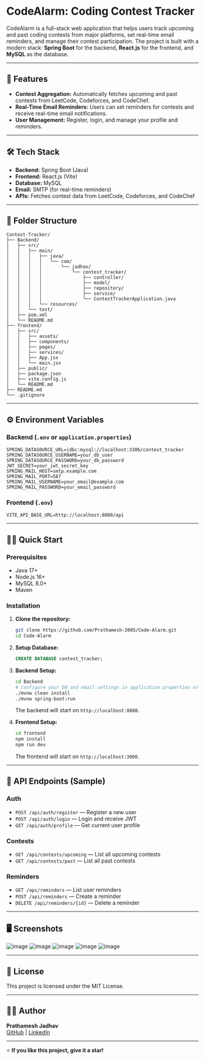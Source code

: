 # CodeAlarm: Coding Contest Tracker

CodeAlarm is a full-stack web application that helps users track upcoming and past coding contests from major platforms, set real-time email reminders, and manage their contest participation. The project is built with a modern stack: **Spring Boot** for the backend, **React.js** for the frontend, and **MySQL** as the database.

---

## 🚀 Features

- **Contest Aggregation:** Automatically fetches upcoming and past contests from LeetCode, Codeforces, and CodeChef.
- **Real-Time Email Reminders:** Users can set reminders for contests and receive real-time email notifications.
- **User Management:** Register, login, and manage your profile and reminders.

  
---

## 🛠️ Tech Stack

- **Backend:** Spring Boot (Java)
- **Frontend:** React.js (Vite)
- **Database:** MySQL
- **Email:** SMTP (for real-time reminders)
- **APIs:** Fetches contest data from LeetCode, Codeforces, and CodeChef

---

## 📁 Folder Structure

```
Contest-Tracker/
├── Backend/
│   ├── src/
│   │   ├── main/
│   │   │   ├── java/
│   │   │   │   └── com/
│   │   │   │       └── jadhav/
│   │   │   │           └── contest_tracker/
│   │   │   │               ├── controller/
│   │   │   │               ├── model/
│   │   │   │               ├── repository/
│   │   │   │               ├── service/
│   │   │   │               └── ContestTrackerApplication.java
│   │   │   └── resources/
│   │   └── test/
│   ├── pom.xml
│   └── README.md
├── frontend/
│   ├── src/
│   │   ├── assets/
│   │   ├── components/
│   │   ├── pages/
│   │   ├── services/
│   │   ├── App.jsx
│   │   └── main.jsx
│   ├── public/
│   ├── package.json
│   ├── vite.config.js
│   └── README.md
├── README.md
└── .gitignore
```

---

## ⚙️ Environment Variables

### Backend (`.env` or `application.properties`)

```properties
SPRING_DATASOURCE_URL=jdbc:mysql://localhost:3306/contest_tracker
SPRING_DATASOURCE_USERNAME=your_db_user
SPRING_DATASOURCE_PASSWORD=your_db_password
JWT_SECRET=your_jwt_secret_key
SPRING_MAIL_HOST=smtp.example.com
SPRING_MAIL_PORT=587
SPRING_MAIL_USERNAME=your_email@example.com
SPRING_MAIL_PASSWORD=your_email_password
```

### Frontend (`.env`)

```env
VITE_API_BASE_URL=http://localhost:8080/api
```

---

## 🏃‍♂️ Quick Start

### Prerequisites

- Java 17+
- Node.js 16+
- MySQL 8.0+
- Maven

### Installation

1. **Clone the repository:**
   ```bash
   git clone https://github.com/Prathamesh-2005/Code-Alarm.git
   cd Code-Alarm
   ```

2. **Setup Database:**
   ```sql
   CREATE DATABASE contest_tracker;
   ```

3. **Backend Setup:**
   ```bash
   cd Backend
   # Configure your DB and email settings in application.properties or .env
   ./mvnw clean install
   ./mvnw spring-boot:run
   ```
   The backend will start on `http://localhost:8080`.

4. **Frontend Setup:**
   ```bash
   cd frontend
   npm install
   npm run dev
   ```
   The frontend will start on `http://localhost:3000`.

---

## 🔑 API Endpoints (Sample)

### Auth
- `POST /api/auth/register` — Register a new user
- `POST /api/auth/login` — Login and receive JWT
- `GET /api/auth/profile` — Get current user profile

### Contests
- `GET /api/contests/upcoming` — List all upcoming contests
- `GET /api/contests/past` — List all past contests

### Reminders
- `GET /api/reminders` — List user reminders
- `POST /api/reminders` — Create a reminder
- `DELETE /api/reminders/{id}` — Delete a reminder

---

## 🖥️ Screenshots

![image](https://github.com/user-attachments/assets/2e4ef8fe-d07f-4386-bcc6-0c1ca7562131)
![image](https://github.com/user-attachments/assets/3ab89619-b3a3-4bef-9a44-5ad2eb45d244)
![image](https://github.com/user-attachments/assets/02684018-eaf8-4605-9c16-a60e987eff4b)
![image](https://github.com/user-attachments/assets/bd4a6402-d471-4992-9e4e-23da6f9270a0)
![image](https://github.com/user-attachments/assets/c0226573-16b6-4891-a34c-3f04755af037)

---

## 📄 License

This project is licensed under the MIT License.

---

## 🙋‍♂️ Author

**Prathamesh Jadhav**  
[GitHub](https://github.com/Prathamesh-2005) | [LinkedIn](https://www.linkedin.com/in/prathamesh-jadhav-3a13b3285/)

---

⭐️ **If you like this project, give it a star!**
